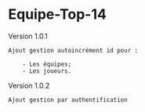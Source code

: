 ﻿# Equipe-Top-14


Version 1.0.1

    Ajout gestion autoincrément id pour :
    
        - Les équipes;
        - Les joueurs.

Version 1.0.2

    Ajout gestion par authentification
